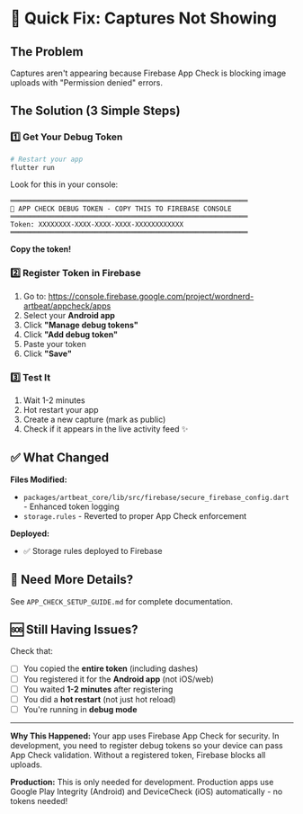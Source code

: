 # 🚀 Quick Fix: Captures Not Showing

## The Problem

Captures aren't appearing because Firebase App Check is blocking image uploads with "Permission denied" errors.

## The Solution (3 Simple Steps)

### 1️⃣ Get Your Debug Token

```bash
# Restart your app
flutter run
```

Look for this in your console:

```
═══════════════════════════════════════════════════════════
🔐 APP CHECK DEBUG TOKEN - COPY THIS TO FIREBASE CONSOLE
═══════════════════════════════════════════════════════════
Token: XXXXXXXX-XXXX-XXXX-XXXX-XXXXXXXXXXXX
═══════════════════════════════════════════════════════════
```

**Copy the token!**

### 2️⃣ Register Token in Firebase

1. Go to: https://console.firebase.google.com/project/wordnerd-artbeat/appcheck/apps
2. Select your **Android app**
3. Click **"Manage debug tokens"**
4. Click **"Add debug token"**
5. Paste your token
6. Click **"Save"**

### 3️⃣ Test It

1. Wait 1-2 minutes
2. Hot restart your app
3. Create a new capture (mark as public)
4. Check if it appears in the live activity feed ✨

## ✅ What Changed

**Files Modified:**

- `packages/artbeat_core/lib/src/firebase/secure_firebase_config.dart` - Enhanced token logging
- `storage.rules` - Reverted to proper App Check enforcement

**Deployed:**

- ✅ Storage rules deployed to Firebase

## 📖 Need More Details?

See `APP_CHECK_SETUP_GUIDE.md` for complete documentation.

## 🆘 Still Having Issues?

Check that:

- [ ] You copied the **entire token** (including dashes)
- [ ] You registered it for the **Android app** (not iOS/web)
- [ ] You waited **1-2 minutes** after registering
- [ ] You did a **hot restart** (not just hot reload)
- [ ] You're running in **debug mode**

---

**Why This Happened:**
Your app uses Firebase App Check for security. In development, you need to register debug tokens so your device can pass App Check validation. Without a registered token, Firebase blocks all uploads.

**Production:**
This is only needed for development. Production apps use Google Play Integrity (Android) and DeviceCheck (iOS) automatically - no tokens needed!
